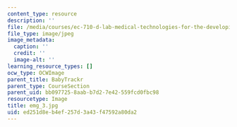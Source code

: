 ```yaml
---
content_type: resource
description: ''
file: /media/courses/ec-710-d-lab-medical-technologies-for-the-developing-world-spring-2010/ed251d8eb4ef257d3a43f47592a80da2_emg_3.jpg
file_type: image/jpeg
image_metadata:
  caption: ''
  credit: ''
  image-alt: ''
learning_resource_types: []
ocw_type: OCWImage
parent_title: BabyTrackr
parent_type: CourseSection
parent_uid: bb097725-8aab-b7d2-7e42-559fcd0fbc98
resourcetype: Image
title: emg_3.jpg
uid: ed251d8e-b4ef-257d-3a43-f47592a80da2
---
```

